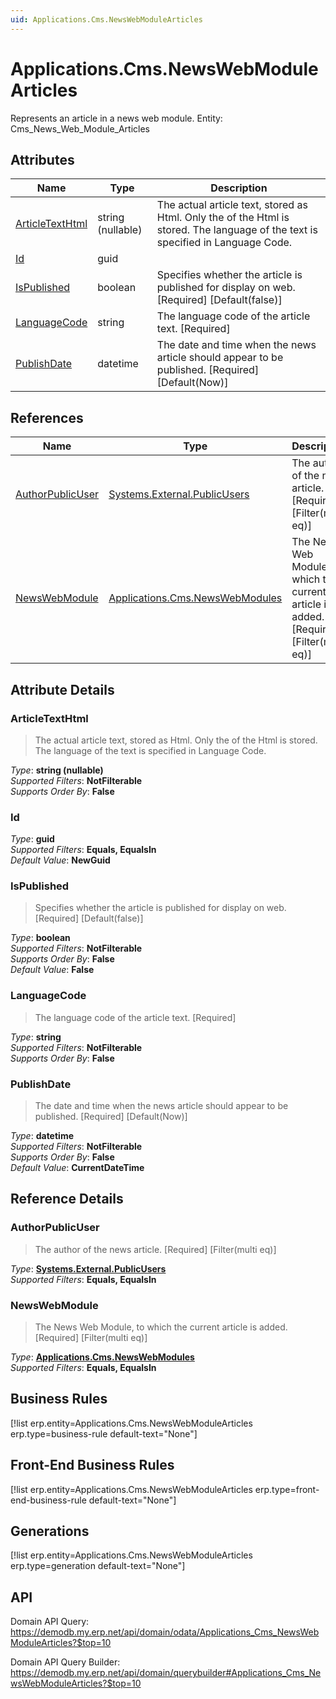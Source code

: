 ```yaml
---
uid: Applications.Cms.NewsWebModuleArticles
---
```

# Applications.Cms.NewsWebModuleArticles

Represents an article in a news web module. Entity: Cms_News_Web_Module_Articles

## Attributes

| Name | Type | Description |
| ---- | ---- | --- |
| [ArticleTextHtml](Applications.Cms.NewsWebModuleArticles.md#articletexthtml) | string (nullable) | The actual article text, stored as Html. Only the <BODY> of the Html is stored. The language of the text is specified in Language Code. 
| [Id](Applications.Cms.NewsWebModuleArticles.md#id) | guid |  
| [IsPublished](Applications.Cms.NewsWebModuleArticles.md#ispublished) | boolean | Specifies whether the article is published for display on web. [Required] [Default(false)] 
| [LanguageCode](Applications.Cms.NewsWebModuleArticles.md#languagecode) | string | The language code of the article text. [Required] 
| [PublishDate](Applications.Cms.NewsWebModuleArticles.md#publishdate) | datetime | The date and time when the news article should appear to be published. [Required] [Default(Now)] 

## References

| Name | Type | Description |
| ---- | ---- | --- |
| [AuthorPublicUser](Applications.Cms.NewsWebModuleArticles.md#authorpublicuser) | [Systems.External.PublicUsers](Systems.External.PublicUsers.md) | The author of the news article. [Required] [Filter(multi eq)] |
| [NewsWebModule](Applications.Cms.NewsWebModuleArticles.md#newswebmodule) | [Applications.Cms.NewsWebModules](Applications.Cms.NewsWebModules.md) | The News Web Module, to which the current article is added. [Required] [Filter(multi eq)] |


## Attribute Details

### ArticleTextHtml

> The actual article text, stored as Html. Only the <BODY> of the Html is stored. The language of the text is specified in Language Code.

_Type_: **string (nullable)**  
_Supported Filters_: **NotFilterable**  
_Supports Order By_: **False**  

### Id

_Type_: **guid**  
_Supported Filters_: **Equals, EqualsIn**  
_Default Value_: **NewGuid**  

### IsPublished

> Specifies whether the article is published for display on web. [Required] [Default(false)]

_Type_: **boolean**  
_Supported Filters_: **NotFilterable**  
_Supports Order By_: **False**  
_Default Value_: **False**  

### LanguageCode

> The language code of the article text. [Required]

_Type_: **string**  
_Supported Filters_: **NotFilterable**  
_Supports Order By_: **False**  

### PublishDate

> The date and time when the news article should appear to be published. [Required] [Default(Now)]

_Type_: **datetime**  
_Supported Filters_: **NotFilterable**  
_Supports Order By_: **False**  
_Default Value_: **CurrentDateTime**  


## Reference Details

### AuthorPublicUser

> The author of the news article. [Required] [Filter(multi eq)]

_Type_: **[Systems.External.PublicUsers](Systems.External.PublicUsers.md)**  
_Supported Filters_: **Equals, EqualsIn**  

### NewsWebModule

> The News Web Module, to which the current article is added. [Required] [Filter(multi eq)]

_Type_: **[Applications.Cms.NewsWebModules](Applications.Cms.NewsWebModules.md)**  
_Supported Filters_: **Equals, EqualsIn**  



## Business Rules

[!list erp.entity=Applications.Cms.NewsWebModuleArticles erp.type=business-rule default-text="None"]

## Front-End Business Rules

[!list erp.entity=Applications.Cms.NewsWebModuleArticles erp.type=front-end-business-rule default-text="None"]

## Generations

[!list erp.entity=Applications.Cms.NewsWebModuleArticles erp.type=generation default-text="None"]

## API

Domain API Query:
<https://demodb.my.erp.net/api/domain/odata/Applications_Cms_NewsWebModuleArticles?$top=10>

Domain API Query Builder:
<https://demodb.my.erp.net/api/domain/querybuilder#Applications_Cms_NewsWebModuleArticles?$top=10>

